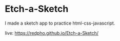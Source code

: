 # Etch-a-Sketch
I made a sketch app to practice html-css-javascript.

live: https://redpho.github.io/Etch-a-Sketch/